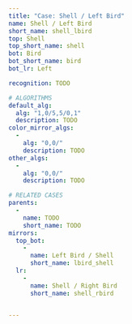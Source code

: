 ```yaml
---
title: "Case: Shell / Left Bird"
name: Shell / Left Bird
short_name: shell_lbird
top: Shell
top_short_name: shell
bot: Bird
bot_short_name: bird
bot_lr: Left

recognition: TODO

# ALGORITHMS
default_alg:
  alg: "1,0/5,5/0,1"
  description: TODO
color_mirror_algs:
  -
    alg: "0,0/"
    description: TODO
other_algs:
  -
    alg: "0,0/"
    description: TODO

# RELATED CASES
parents:
  -
    name: TODO
    short_name: TODO
mirrors:
  top_bot:
    -
      name: Left Bird / Shell
      short_name: lbird_shell
  lr:
    -
      name: Shell / Right Bird
      short_name: shell_rbird


---
```



